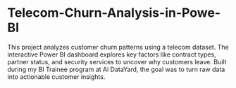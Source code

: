 # Telecom-Churn-Analysis-in-Powe-BI
This project analyzes customer churn patterns using a telecom dataset. The interactive Power BI dashboard explores key factors like contract types, partner status, and security services to uncover why customers leave. Built during my BI Trainee program at Ai DataYard, the goal was to turn raw data into actionable customer insights.
